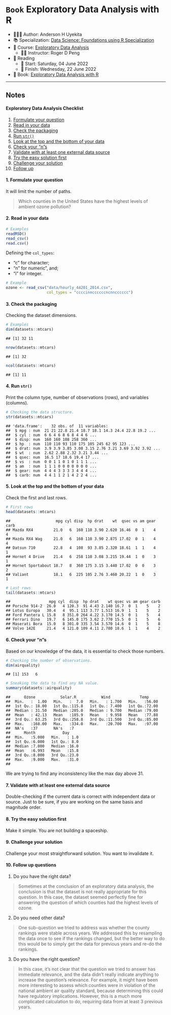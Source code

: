 `Book` Exploratory Data Analysis with R
================

-   👨🏻‍💻 Author: Anderson H Uyekita
-   📚 Specialization: <a
    href="https://www.coursera.org/specializations/data-science-foundations-r"
    target="_blank" rel="noopener">Data Science: Foundations using R
    Specialization</a>
-   📖 Course:
    <a href="https://www.coursera.org/learn/exploratory-data-analysis"
    target="_blank" rel="noopener">Exploratory Data Analysis</a>
    -   🧑‍🏫 Instructor: Roger D Peng
-   📆 Reading
    -   🚦 Start: Saturday, 04 June 2022
    -   🏁 Finish: Wednesday, 22 June 2022
-   📔 Book: <a href="https://leanpub.com/exdata" target="_blank"
    rel="noopener">Exploratory Data Analysis with R</a>

------------------------------------------------------------------------

## Notes

#### Exploratory Data Analysis Checklist

1.  [Formulate your question](#formulate_your_question)
2.  [Read in your data](#read_in_your_data)
3.  [Check the packaging](#check_the_packaging)
4.  [Run `str()`](#run_str)
5.  [Look at the top and the bottom of your data](#head_tail)
6.  [Check your “n”s](#check_your_n_s)
7.  [Validate with at least one external data source](#validate_dataset)
8.  [Try the easy solution first](#easy_first)
9.  [Challenge your solution](#challenge_your_solution)
10. [Follow up](#follow_up)

#### 1. Formulate your question <a href="" id="formulate_your_question"></a>

It will limit the number of paths.

> Which counties in the United States have the highest levels of ambient
> ozone pollution?

#### 2. Read in your data <a href="" id="read_in_your_data"></a>

``` r
# Examples
readRSD()
read_csv()
read.csv()
```

Defining the `col_types`:

-   “c” for character;
-   “n” for numeric”, and;
-   “i” for integer.

``` r
# Example
ozone <- read_csv("data/hourly_44201_2014.csv",
                  col_types = "ccccinnccccccncnncccccc")
```

#### 3. Check the packaging <a href="" id="check_the_packaging"></a>

Checking the dataset dimensions.

``` r
# Examples
dim(datasets::mtcars)
```

    ## [1] 32 11

``` r
nrow(datasets::mtcars)
```

    ## [1] 32

``` r
ncol(datasets::mtcars)
```

    ## [1] 11

#### 4. Run `str()` <a href="" id="run_str"></a>

Print the column type, number of observations (rows), and variables
(columns).

``` r
# Checking the data structure.
str(datasets::mtcars)
```

    ## 'data.frame':    32 obs. of  11 variables:
    ##  $ mpg : num  21 21 22.8 21.4 18.7 18.1 14.3 24.4 22.8 19.2 ...
    ##  $ cyl : num  6 6 4 6 8 6 8 4 4 6 ...
    ##  $ disp: num  160 160 108 258 360 ...
    ##  $ hp  : num  110 110 93 110 175 105 245 62 95 123 ...
    ##  $ drat: num  3.9 3.9 3.85 3.08 3.15 2.76 3.21 3.69 3.92 3.92 ...
    ##  $ wt  : num  2.62 2.88 2.32 3.21 3.44 ...
    ##  $ qsec: num  16.5 17 18.6 19.4 17 ...
    ##  $ vs  : num  0 0 1 1 0 1 0 1 1 1 ...
    ##  $ am  : num  1 1 1 0 0 0 0 0 0 0 ...
    ##  $ gear: num  4 4 4 3 3 3 3 4 4 4 ...
    ##  $ carb: num  4 4 1 1 2 1 4 2 2 4 ...

#### 5. Look at the top and the bottom of your data <a href="" id="head_tail"></a>

Check the first and last rows.

``` r
# First rows
head(datasets::mtcars)
```

    ##                    mpg cyl disp  hp drat    wt  qsec vs am gear carb
    ## Mazda RX4         21.0   6  160 110 3.90 2.620 16.46  0  1    4    4
    ## Mazda RX4 Wag     21.0   6  160 110 3.90 2.875 17.02  0  1    4    4
    ## Datsun 710        22.8   4  108  93 3.85 2.320 18.61  1  1    4    1
    ## Hornet 4 Drive    21.4   6  258 110 3.08 3.215 19.44  1  0    3    1
    ## Hornet Sportabout 18.7   8  360 175 3.15 3.440 17.02  0  0    3    2
    ## Valiant           18.1   6  225 105 2.76 3.460 20.22  1  0    3    1

``` r
# Last rows
tail(datasets::mtcars)
```

    ##                 mpg cyl  disp  hp drat    wt qsec vs am gear carb
    ## Porsche 914-2  26.0   4 120.3  91 4.43 2.140 16.7  0  1    5    2
    ## Lotus Europa   30.4   4  95.1 113 3.77 1.513 16.9  1  1    5    2
    ## Ford Pantera L 15.8   8 351.0 264 4.22 3.170 14.5  0  1    5    4
    ## Ferrari Dino   19.7   6 145.0 175 3.62 2.770 15.5  0  1    5    6
    ## Maserati Bora  15.0   8 301.0 335 3.54 3.570 14.6  0  1    5    8
    ## Volvo 142E     21.4   4 121.0 109 4.11 2.780 18.6  1  1    4    2

#### 6. Check your “n”s <a href="" id="check_your_n_s"></a>

Based on our knowledge of the data, it is essential to check those
numbers.

``` r
# Checking the number of observations.
dim(airquality)
```

    ## [1] 153   6

``` r
# Sneaking the data to find any NA value.
summary(datasets::airquality)
```

    ##      Ozone           Solar.R           Wind             Temp      
    ##  Min.   :  1.00   Min.   :  7.0   Min.   : 1.700   Min.   :56.00  
    ##  1st Qu.: 18.00   1st Qu.:115.8   1st Qu.: 7.400   1st Qu.:72.00  
    ##  Median : 31.50   Median :205.0   Median : 9.700   Median :79.00  
    ##  Mean   : 42.13   Mean   :185.9   Mean   : 9.958   Mean   :77.88  
    ##  3rd Qu.: 63.25   3rd Qu.:258.8   3rd Qu.:11.500   3rd Qu.:85.00  
    ##  Max.   :168.00   Max.   :334.0   Max.   :20.700   Max.   :97.00  
    ##  NA's   :37       NA's   :7                                       
    ##      Month            Day      
    ##  Min.   :5.000   Min.   : 1.0  
    ##  1st Qu.:6.000   1st Qu.: 8.0  
    ##  Median :7.000   Median :16.0  
    ##  Mean   :6.993   Mean   :15.8  
    ##  3rd Qu.:8.000   3rd Qu.:23.0  
    ##  Max.   :9.000   Max.   :31.0  
    ## 

We are trying to find any inconsistency like the max day above 31.

#### 7. Validate with at least one external data source <a href="" id="validate_dataset"></a>

Double-checking if the current data is correct with independent data or
source. Just to be sure, if you are working on the same basis and
magnitude order.

#### 8. Try the easy solution first <a href="" id="easy_first"></a>

Make it simple. You are not building a spaceship.

#### 9. Challenge your solution <a href="" id="challenge_your_solution"></a>

Challenge your most straightforward solution. You want to invalidate it.

#### 10. Follow up questions <a href="" id="follow_up"></a>

1.  Do you have the right data?

> Sometimes at the conclusion of an exploratory data analysis, the
> conclusion is that the dataset is not really appropriate for this
> question. In this case, the dataset seemed perfectly fine for
> answering the question of which counties had the highest levels of
> ozone.

2.  Do you need other data?

> One sub-question we tried to address was whether the county rankings
> were stable across years. We addressed this by resampling the data
> once to see if the rankings changed, but the better way to do this
> would be to simply get the data for previous years and re-do the
> rankings.

3.  Do you have the right question?

> In this case, it’s not clear that the question we tried to answer has
> immediate relevance, and the data didn’t really indicate anything to
> increase the question’s relevance. For example, it might have been
> more interesting to assess which counties were in violation of the
> national ambient air quality standard, because determining this could
> have regulatory implications. However, this is a much more complicated
> calculation to do, requiring data from at least 3 previous years.
